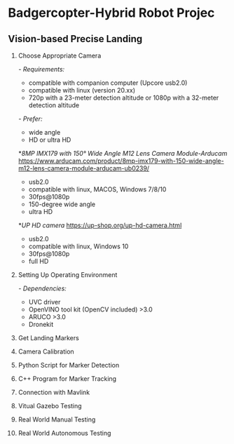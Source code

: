 # Badgercopter-Hybrid Robot Projec
## Vision-based Precise Landing
1. Choose Appropriate Camera
  
    *- Requirements:*
    - compatible with companion computer (Upcore usb2.0)
    - compatible with linux (version 20.xx)
    - 720p with a 23-meter detection altitude or 1080p with a 32-meter detection altitude
  
    *- Prefer:*
    - wide angle
    - HD or ultra HD
    
    **8MP IMX179 with 150° Wide Angle M12 Lens Camera Module-Arducam*
    https://www.arducam.com/product/8mp-imx179-with-150-wide-angle-m12-lens-camera-module-arducam-ub0239/
    - usb2.0
    - compatible with linux, MACOS, Windows 7/8/10
    - 30fps@1080p
    - 150-degree wide angle
    - ultra HD
    
    **UP HD camera*
    https://up-shop.org/up-hd-camera.html
    - usb2.0
    - compatible with linux, Windows 10
    - 30fps@1080p
    - full HD
    
2. Setting Up Operating Environment

    *- Dependencies:*
    - UVC driver
    - OpenVINO tool kit (OpenCV included) >3.0
    - ARUCO >3.0
    - Dronekit
    
3. Get Landing Markers

4. Camera Calibration

5. Python Script for Marker Detection

6. C++ Program for Marker Tracking

7. Connection with Mavlink

8. Vitual Gazebo Testing

9. Real World Manual Testing

10. Real World Autonomous Testing
    
